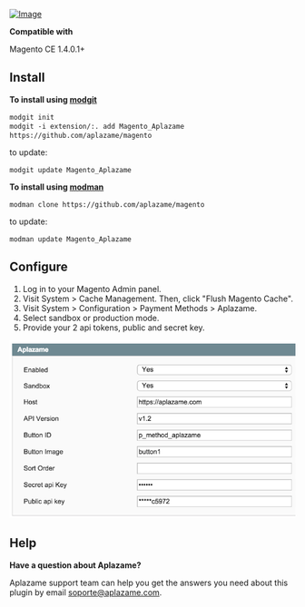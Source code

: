 [ ![Image](https://aplazame.com/static/img/banners/banner-728-white.png "Aplazame") ](https://aplazame.com "Aplazame")

**Compatible with**

Magento CE 1.4.0.1+

## Install

**To install using [modgit](https://github.com/jreinke/modgit)**

```
modgit init
modgit -i extension/:. add Magento_Aplazame https://github.com/aplazame/magento
```
to update:
```
modgit update Magento_Aplazame
```

**To install using [modman](https://github.com/colinmollenhour/modman)**

```
modman clone https://github.com/aplazame/magento
```
to update:
```
modman update Magento_Aplazame
```

## Configure

1. Log in to your Magento Admin panel.
2. Visit System > Cache Management. Then, click "Flush Magento Cache".
3. Visit System > Configuration > Payment Methods > Aplazame.
4. Select sandbox or production mode.
5. Provide your 2 api tokens, public and secret key.
 
![config](docs/config.png)

## Help

**Have a question about Aplazame?**

Aplazame support team can help you get the answers you need about this plugin by email soporte@aplazame.com.
